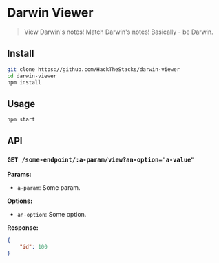 # Darwin Viewer

> View Darwin's notes! Match Darwin's notes! Basically - be Darwin.

## Install

```bash
git clone https://github.com/HackTheStacks/darwin-viewer
cd darwin-viewer
npm install
```

## Usage

```bash
npm start
```

## API

### `GET /some-endpoint/:a-param/view?an-option="a-value"`

**Params:**
- `a-param`: Some param.

**Options:**
- `an-option`: Some option.

**Response:**
```json
{
	"id": 100
}
```
